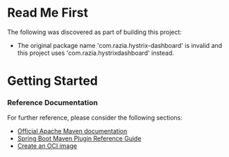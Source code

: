 # Read Me First
The following was discovered as part of building this project:

* The original package name 'com.razia.hystrix-dashboard' is invalid and this project uses 'com.razia.hystrixdashboard' instead.

# Getting Started

### Reference Documentation
For further reference, please consider the following sections:

* [Official Apache Maven documentation](https://maven.apache.org/guides/index.html)
* [Spring Boot Maven Plugin Reference Guide](https://docs.spring.io/spring-boot/docs/2.7.14/maven-plugin/reference/html/)
* [Create an OCI image](https://docs.spring.io/spring-boot/docs/2.7.14/maven-plugin/reference/html/#build-image)

